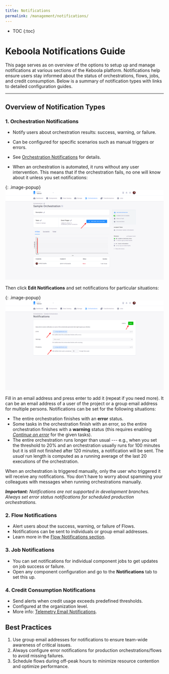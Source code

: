 ```yaml
---
title: Notifications
permalink: /management/notifications/
---
```


* TOC
{:toc}

# Keboola Notifications Guide

This page serves as on overview of the options to setup up and manage notifications at various sections of the Keboola platform. Notifications help ensure users stay informed about the status of orchestrations, flows, jobs, and credit consumption. Below is a summary of notification types with links to detailed configuration guides.

---

## Overview of Notification Types

### 1. Orchestration Notifications
- Notify users about orchestration results: success, warning, or failure.  
- Can be configured for specific scenarios such as manual triggers or errors.  
- See [Orchestration Notifications](/orchestrator/notifications/) for details.

- When an orchestration is automated, it runs without any user intervention. This means that if the orchestration fails, 
no one will know about it unless you set notifications:

{: .image-popup}
![Screenshot - Orchestration Notifications](/management/notifications/orchestration-main-1.png)

Then click **Edit Notifications** and set notifications for particular situations:

{: .image-popup}
![Screenshot - Notification Details](/management/notifications/orch-notifications.png)

Fill in an email address and press enter to add it (repeat if you need more). It can be an email address of a user of the project 
or a group email address for multiple persons. Notifications can be set for the following situations:

- The entire orchestration finishes with an **error** status.
- Some tasks in the orchestration finish with an error, so the entire orchestration finishes with a **warning** status (this requires 
enabling [*Continue on error*](/orchestrator/running/) for the given tasks).
- The entire orchestration runs longer than usual --- e.g., when you set the threshold to 20% and an orchestration usually runs 
for 100 minutes but it is still not finished after 120 minutes, a notification will be sent. The *usual* run length is computed as 
a running average of the last 20 executions of the orchestration.

When an orchestration is triggered manually, only the user who triggered it will receive any notifications. You
don't have to worry about spamming your colleagues with messages when running orchestrations manually.

***Important:** Notifications are not supported in development branches. Always set error status notifications for scheduled production orchestrations.*
  
### 2. Flow Notifications
- Alert users about the success, warning, or failure of Flows.  
- Notifications can be sent to individuals or group email addresses.  
- Learn more in the [Flow Notifications section](/flows/#set-up-notifications).

### 3. Job Notifications
- You can set notifications for individual component jobs to get updates on job success or failure.  
- Open any component configuration and go to the **Notifications** tab to set this up.

### 4. Credit Consumption Notifications
- Send alerts when credit usage exceeds predefined thresholds.  
- Configured at the organization level.  
- More info: [Telemetry Email Notifications](/management/telemetry/#email-notifications).


## Best Practices

1. Use group email addresses for notifications to ensure team-wide awareness of critical issues.  
2. Always configure error notifications for production orchestrations/flows to avoid missing failures.  
3. Schedule flows during off-peak hours to minimize resource contention and optimize performance.  

